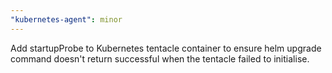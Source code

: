 ```yaml
---
"kubernetes-agent": minor
---
```


Add startupProbe to Kubernetes tentacle container to ensure helm upgrade command doesn't return successful when the tentacle failed to initialise.
